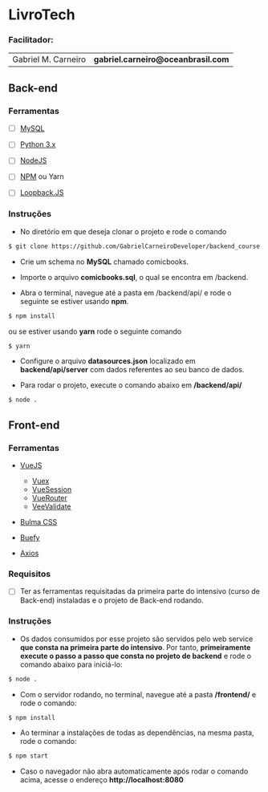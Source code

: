 
<h1> LivroTech </h1>

  

<h3>Facilitador: </h3>

<table>

<tbody>

<tr>

<td>Gabriel M. Carneiro</td>

<td><a><b>gabriel.carneiro@oceanbrasil.com</b></a></td>

</tr>
</tbody>

</table>

  

<h2> Back-end</h2>

<h3>Ferramentas</h3>

  

- [ ] <a  href="https://www.mysql.com/">MySQL</a>

- [ ] <a  href="https://www.python.org">Python 3.x</a>

- [ ] <a  href="https://nodejs.org/en/download/">NodeJS</a>

- [ ] <a  href="https://www.npmjs.com/get-npm">NPM</a> ou <a  ref="https://yarnpkg.com/lang/en/">Yarn</a>

- [ ] <a  href="https://loopback.io/">Loopback.JS</a>

  

<h3> Instruções </h3>

- No diretório em que deseja clonar o projeto e rode o comando
``` sh 
$ git clone https://github.com/GabrielCarneiroDeveloper/backend_course.git
```

- Crie um schema no <b>MySQL</b> chamado comicbooks.

- Importe o arquivo <b>comicbooks.sql</b>, o qual se encontra em /backend.

- Abra o terminal, navegue até a pasta em /backend/api/ e rode o seguinte se estiver usando <b>npm</b>.

``` sh
$ npm install
```

ou se estiver usando **yarn** rode o seguinte comando
``` sh
$ yarn
```

- Configure o arquivo <b>datasources.json</b> localizado em **backend/api/server** com dados referentes ao seu banco de dados.

- Para rodar o projeto, execute o comando abaixo em **/backend/api/**

``` sh
$ node .
```

<h2> Front-end</h2>

<h3>Ferramentas</h3>

*  <a  href="https://vuejs.org/">VueJS</a>
	* <a  href="https://vuex.vuejs.org/guide/">Vuex</a>
	*	<a  href="https://www.npmjs.com/package/vue-session">VueSession</a>
	*	<a  href="https://router.vuejs.org/">VueRouter</a>
	*	<a  href="https://baianat.github.io/vee-validate/">VeeValidate</a>
	
*  <a  href="https://bulma.io/">Bulma CSS</a>
* <a  href="https://buefy.github.io/">Buefy</a>
* <a  href="https://github.com/axios/axios">Axios</a>

<h3> Requisitos</h3>

- [ ] Ter as ferramentas requisitadas da primeira parte do intensivo (curso de Back-end) instaladas e o projeto de Back-end rodando.

<h3> Instruções </h3>

- Os dados consumidos por esse projeto são servidos pelo web service **que consta na primeira parte do intensivo**. Por tanto, **primeiramente execute o passo a passo que consta no projeto de backend** e rode o comando abaixo para iniciá-lo: 

``` sh 
$ node .
```

- Com o servidor rodando, no terminal, navegue até a pasta **/frontend/** e rode o comando:

``` sh 
$ npm install
```

- Ao terminar a instalações de todas as dependências, na mesma pasta, rode o comando: 

``` sh 
$ npm start	
```

- Caso o navegador não abra automaticamente após rodar o comando acima, acesse o endereço <b>http://localhost:8080</b>